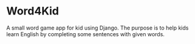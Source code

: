 Word4Kid
=====
A small word game app for kid using Django. The purpose is to help kids learn English by completing some sentences with given words.
